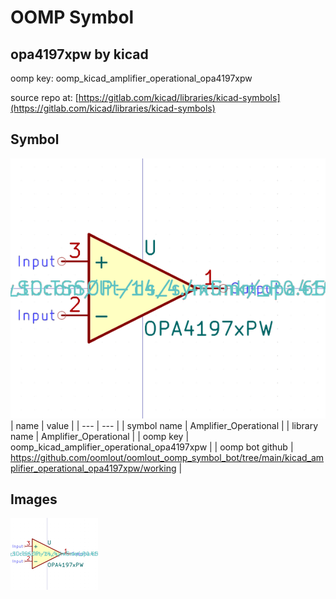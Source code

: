 # OOMP Symbol  
## opa4197xpw  by kicad  
  
oomp key: oomp_kicad_amplifier_operational_opa4197xpw  
  
source repo at: [https://gitlab.com/kicad/libraries/kicad-symbols](https://gitlab.com/kicad/libraries/kicad-symbols)  
## Symbol  
  
[![working.png](working_600.png)](working.png)  
| name | value | 
| --- | --- | 
| symbol name | Amplifier_Operational | 
| library name | Amplifier_Operational | 
| oomp key | oomp_kicad_amplifier_operational_opa4197xpw | 
| oomp bot github | https://github.com/oomlout/oomlout_oomp_symbol_bot/tree/main/kicad_amplifier_operational_opa4197xpw/working | 
## Images  
  
[![working.png](working_140.png)](working.png)  

